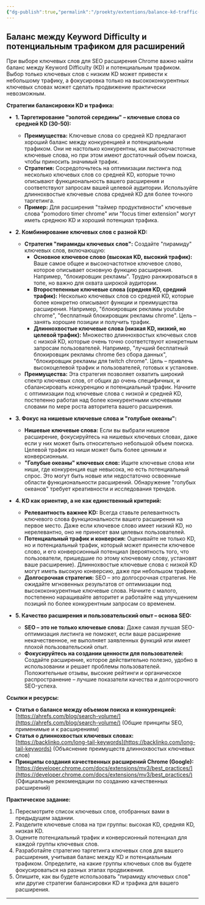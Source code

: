 ```yaml
---
{"dg-publish":true,"permalink":"/proekty/extentions/balance-kd-traffic-extensions/","dgPassFrontmatter":true}
---
```




## Баланс между Keyword Difficulty и потенциальным трафиком для расширений

При выборе ключевых слов для SEO расширения Chrome важно найти баланс между Keyword Difficulty (KD) и потенциальным трафиком.  Выбор только ключевых слов с низким KD может привести к небольшому трафику, а фокусировка только на высококонкурентных ключевых словах может сделать продвижение практически невозможным.

**Стратегии балансировки KD и трафика:**

*   **1. Таргетирование "золотой середины" – ключевые слова со средней KD (30-50):**
    *   **Преимущества:**  Ключевые слова со средней KD предлагают хороший баланс между конкуренцией и потенциальным трафиком.  Они не настолько конкурентны, как высокочастотные ключевые слова, но при этом имеют достаточный объем поиска, чтобы приносить значимый трафик.
    *   **Стратегия:**  Сосредоточьтесь на оптимизации листинга под несколько ключевых слов со средней KD, которые точно описывают функциональность вашего расширения и соответствуют запросам вашей целевой аудитории.  Используйте длиннохвостые ключевые слова средней KD для более точного таргетинга.
    *   **Пример:**  Для расширения "таймер продуктивности" ключевые слова "pomodoro timer chrome" или "focus timer extension" могут иметь среднюю KD и хороший потенциал трафика.

*   **2. Комбинирование ключевых слов с разной KD:**
    *   **Стратегия "пирамиды ключевых слов":**  Создайте "пирамиду" ключевых слов, включающую:
        *   **Основное ключевое слово (высокая KD, высокий трафик):**  Ваше самое общее и высокочастотное ключевое слово, которое описывает основную функцию расширения.  Например, "блокировщик рекламы".  Трудно ранжироваться в топе, но важно для охвата широкой аудитории.
        *   **Второстепенные ключевые слова (средняя KD, средний трафик):**  Несколько ключевых слов со средней KD, которые более конкретно описывают функции и преимущества расширения.  Например, "блокировщик рекламы youtube chrome", "бесплатный блокировщик рекламы chrome".  Цель – занять хорошие позиции и получить трафик.
        *   **Длиннохвостые ключевые слова (низкая KD, низкий, но целевой трафик):**  Множество длиннохвостых ключевых слов с низкой KD, которые очень точно соответствуют конкретным запросам пользователей.  Например, "лучший бесплатный блокировщик рекламы chrome без сбора данных", "блокировщик рекламы для twitch chrome".  Цель – привлечь высокоцелевой трафик и пользователей, готовых к установке.
    *   **Преимущества:**  Эта стратегия позволяет охватить широкий спектр ключевых слов, от общих до очень специфичных, и сбалансировать конкуренцию и потенциальный трафик.  Начните с оптимизации под ключевые слова с низкой и средней KD, постепенно работая над более конкурентными ключевыми словами по мере роста авторитета вашего расширения.

*   **3. Фокус на нишевые ключевые слова и "голубые океаны":**
    *   **Нишевые ключевые слова:**  Если вы выбрали нишевое расширение, фокусируйтесь на нишевых ключевых словах, даже если у них может быть относительно небольшой объем поиска.  Целевой трафик из ниши может быть более ценным и конверсионным.
    *   **"Голубые океаны" ключевых слов:**  Ищите ключевые слова или ниши, где конкуренция еще невысока, но есть потенциальный спрос.  Это могут быть новые или недостаточно освоенные области функциональности расширений.  Обнаружение "голубых океанов" требует креативности и исследования трендов.

*   **4. KD как ориентир, а не как единственный критерий:**
    *   **Релевантность важнее KD:**  Всегда ставьте релевантность ключевого слова функциональности вашего расширения на первое место.  Даже если ключевое слово имеет низкий KD, но нерелевантно, оно не принесет вам целевых пользователей.
    *   **Потенциальный трафик и конверсия:**  Оценивайте не только KD, но и потенциальный трафик, который может принести ключевое слово, и его конверсионный потенциал (вероятность того, что пользователи, пришедшие по этому ключевому слову, установят ваше расширение).  Длиннохвостые ключевые слова с низкой KD могут иметь высокую конверсию, даже при небольшом трафике.
    *   **Долгосрочная стратегия:**  SEO – это долгосрочная стратегия.  Не ожидайте мгновенных результатов от оптимизации под высококонкурентные ключевые слова.  Начните с малого, постепенно наращивайте авторитет и работайте над улучшением позиций по более конкурентным запросам со временем.

*   **5. Качество расширения и пользовательский опыт – основа SEO:**
    *   **SEO – это не только ключевые слова:**  Даже самая лучшая SEO-оптимизация листинга не поможет, если ваше расширение некачественное, не выполняет заявленных функций или имеет плохой пользовательский опыт.
    *   **Фокусируйтесь на создании ценности для пользователей:**  Создайте расширение, которое действительно полезно, удобно в использовании и решает проблемы пользователей.  Положительные отзывы, высокие рейтинги и органическое распространение – лучшие показатели качества и долгосрочного SEO-успеха.

**Ссылки и ресурсы:**

*   **Статья о балансе между объемом поиска и конкуренцией:** [https://ahrefs.com/blog/search-volume/](https://ahrefs.com/blog/search-volume/) (Общие принципы SEO, применимые и к расширениям)
*   **Статья о длиннохвостых ключевых словах:** [https://backlinko.com/long-tail-keywords](https://backlinko.com/long-tail-keywords) (Объяснение преимуществ длиннохвостых ключевых слов)
*   **Принципы создания качественных расширений Chrome (Google):** [https://developer.chrome.com/docs/extensions/mv3/best_practices/](https://developer.chrome.com/docs/extensions/mv3/best_practices/) (Официальные рекомендации по созданию качественных расширений)

**Практическое задание:**

1.  Пересмотрите список ключевых слов, отобранных вами в предыдущем задании.
2.  Разделите ключевые слова на три группы: высокая KD, средняя KD, низкая KD.
3.  Оцените потенциальный трафик и конверсионный потенциал для каждой группы ключевых слов.
4.  Разработайте стратегию таргетинга ключевых слов для вашего расширения, учитывая баланс между KD и потенциальным трафиком.  Определите, на какие группы ключевых слов вы будете фокусироваться на разных этапах продвижения.
5.  Опишите, как вы будете использовать "пирамиду ключевых слов" или другие стратегии балансировки KD и трафика для вашего расширения.

---
